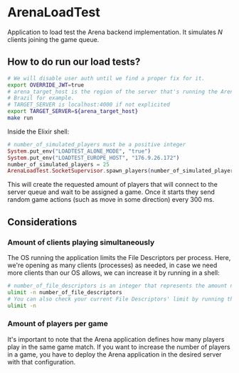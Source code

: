 # ArenaLoadTest

Application to load test the Arena backend implementation. It simulates *N* clients joining the game queue.

## How to do run our load tests?

```bash
# We will disable user auth until we find a proper fix for it.
export OVERRIDE_JWT=true
# arena_target_host is the region of the server that's running the Arena application.
# Brazil for example.
# TARGET_SERVER is localhost:4000 if not explicited
export TARGET_SERVER=${arena_target_host}
make run
```

Inside the Elixir shell:
```elixir
# number_of_simulated_players must be a positive integer
System.put_env("LOADTEST_ALONE_MODE", "true")
System.put_env("LOADTEST_EUROPE_HOST", "176.9.26.172")
number_of_simulated_players = 25
ArenaLoadTest.SocketSupervisor.spawn_players(number_of_simulated_players)
```

This will create the requested amount of players that will connect to the server queue and wait to be assigned a
game.
Once it starts they send random game actions (such as move in some direction) every 300 ms.

## Considerations

### Amount of clients playing simultaneously
The OS running the application limits the File Descriptors per process. Here, we're opening as many clients (processes) as needed, in case we need more clients than our OS allows, we can increase it by running in a shell:
```bash
# number_of_file_descriptors is an integer that represents the amount needed
ulimit -n number_of_file_descriptors
# You can also check your current File Descriptors' limit by running the following
ulimit -n
```

### Amount of players per game
It's important to note that the Arena application defines how many players play in the same game match. If you want to increase the number of players in a game, you have to deploy the Arena application in the desired server with that configuration.
